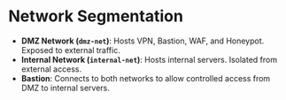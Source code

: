 # Network Segmentation

- **DMZ Network (`dmz-net`)**: Hosts VPN, Bastion, WAF, and Honeypot. Exposed to external traffic.
- **Internal Network (`internal-net`)**: Hosts internal servers. Isolated from external access.
- **Bastion**: Connects to both networks to allow controlled access from DMZ to internal servers.